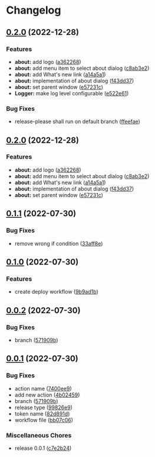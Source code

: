 # Changelog

## [0.2.0](https://github.com/mrpilot2/aide/compare/v0.1.1...v0.2.0) (2022-12-28)


### Features

* **about:** add logo ([a362268](https://github.com/mrpilot2/aide/commit/a3622687bf8c44319cccd07533bc3fe40b16df03))
* **about:** add menu item to select about dialog ([c8ab3e2](https://github.com/mrpilot2/aide/commit/c8ab3e24f61c00ba5c50b4e2ca881025f6c88b85))
* **about:** add What's new link ([a14a5a1](https://github.com/mrpilot2/aide/commit/a14a5a170dce9fb3ef976cd7d4454e059f9a2756))
* **about:** implementation of about dialog ([f43dd37](https://github.com/mrpilot2/aide/commit/f43dd3784bbd8d12e5f98b19b2f5cec689bfb517))
* **about:** set parent window ([e57231c](https://github.com/mrpilot2/aide/commit/e57231c82a22dcc0d4ace7873589d3e82d5aace0))
* **Logger:** make log level configurable ([e522e61](https://github.com/mrpilot2/aide/commit/e522e614eb68530ef1a7d45859dd0651e04cdf41))


### Bug Fixes

* release-please shall run on default branch ([ffeefae](https://github.com/mrpilot2/aide/commit/ffeefaebc25b7b4176eb1bded60a15f1ecc490be))

## [0.2.0](https://github.com/mrpilot2/aide/compare/v0.1.1...v0.2.0) (2022-12-28)


### Features

* **about:** add logo ([a362268](https://github.com/mrpilot2/aide/commit/a3622687bf8c44319cccd07533bc3fe40b16df03))
* **about:** add menu item to select about dialog ([c8ab3e2](https://github.com/mrpilot2/aide/commit/c8ab3e24f61c00ba5c50b4e2ca881025f6c88b85))
* **about:** add What's new link ([a14a5a1](https://github.com/mrpilot2/aide/commit/a14a5a170dce9fb3ef976cd7d4454e059f9a2756))
* **about:** implementation of about dialog ([f43dd37](https://github.com/mrpilot2/aide/commit/f43dd3784bbd8d12e5f98b19b2f5cec689bfb517))
* **about:** set parent window ([e57231c](https://github.com/mrpilot2/aide/commit/e57231c82a22dcc0d4ace7873589d3e82d5aace0))

## [0.1.1](https://github.com/mrpilot2/aide/compare/v0.1.0...v0.1.1) (2022-07-30)


### Bug Fixes

* remove wrong if condition ([33aff8e](https://github.com/mrpilot2/aide/commit/33aff8e74af9b663a9a2c118b0679ff652c556c5))

## [0.1.0](https://github.com/mrpilot2/aide/compare/v0.0.2...v0.1.0) (2022-07-30)


### Features

* create deploy workflow ([9b9ad1b](https://github.com/mrpilot2/aide/commit/9b9ad1bc6d5bf22576d5a7585a3f10610d57c749))

## [0.0.2](https://github.com/mrpilot2/aide/compare/v0.0.1...v0.0.2) (2022-07-30)


### Bug Fixes

* branch ([571909b](https://github.com/mrpilot2/aide/commit/571909b3cac70452a0e65bf0f155e03e6c17ac04))

## [0.0.1](https://github.com/mrpilot2/aide/compare/v0.0.0...v0.0.1) (2022-07-30)


### Bug Fixes

* action name ([7400ee9](https://github.com/mrpilot2/aide/commit/7400ee956609c6657c385f7900850e5c6e7ceecb))
* add new action ([4b02459](https://github.com/mrpilot2/aide/commit/4b0245927dca574f0ec8a52a1a61f788180a663b))
* branch ([571909b](https://github.com/mrpilot2/aide/commit/571909b3cac70452a0e65bf0f155e03e6c17ac04))
* release type ([99826e9](https://github.com/mrpilot2/aide/commit/99826e9e1361f99a51ff94c0e335d37cd8ed4224))
* token name ([82d891d](https://github.com/mrpilot2/aide/commit/82d891d824af42e14b480900f6867b1c9c95014e))
* workflow file ([bb07c06](https://github.com/mrpilot2/aide/commit/bb07c06212b63ed4074c598aa4438c7622c57c06))


### Miscellaneous Chores

* release 0.0.1 ([c7e2b24](https://github.com/mrpilot2/aide/commit/c7e2b240c05fa1de756a59e55e43e8f8bcdb115f))

